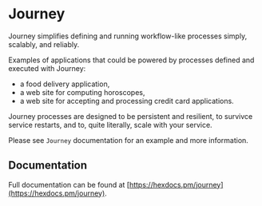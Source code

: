 # Journey
Journey simplifies defining and running workflow-like processes simply, scalably, and reliably.

Examples of applications that could be powered by processes defined and executed with Journey:
* a food delivery application,
* a web site for computing horoscopes,
* a web site for accepting and processing credit card applications.

Journey processes are designed to be persistent and resilient, to survivce service restarts, and to, quite literally, scale with your service.

Please see `Journey` documentation for an example and more information.

## Documentation

Full documentation can be found at [https://hexdocs.pm/journey](https://hexdocs.pm/journey).
